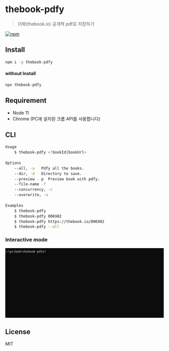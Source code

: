 # thebook-pdfy
> 더북(thebook.io) 공개책 pdf로 저장하기

[![npm](https://badgen.net/npm/v/thebook-pdfy)](https://www.npmjs.com/package/thebook-pdfy)

## Install
```sh
npm i -g thebook-pdfy
```

#### without Install
```sh
npx thebook-pdfy
```

## Requirement
- Node 11
- Chrome (PC에 설치된 크롬 API를 사용합니다)

## CLI
```sh
Usage
    $ thebook-pdfy <?bookId|bookUrl>

Options
    --all, -a   Pdfy all the books.
    --dir, -d   Directory to save.
    --preview - p  Preview book with pdfy.
    --file-name -f
    --concurrency, -c
    --overwrite, -o

Examples
    $ thebook-pdfy
    $ thebook-pdfy 006982
    $ thebook-pdfy https://thebook.io/006982
    $ thebook-pdfy --all
```
### Interactive mode
![gif](interactive.gif)

## License
MIT
